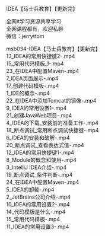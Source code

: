 IDEA【马士兵教育】【更新完】

全网it学习资源共享学习<br>全网课程都有，欢迎私聊<br>微信：jerryttom<br>

msb034-IDEA【马士兵教育】【更新完】<br> 13_IDEA的常用快捷键2-.mp4<br> 15_常用代码模板_1-.mp4<br> 23_在IDEA中配置Maven-.mp4<br> 7_IDEA页面展示-.mp4<br> 17_创建代码模板-.mp4<br> 1_IDE的概念-.mp4<br> 22_在IDEA中添加Tomcat的镜像-.mp4<br> 9_IDEA的常用设置1-.mp4<br> 21_创建JavaWeb项目-.mp4<br> 4_IDEA的下载_安装前的准备工作-.mp4<br> 18_断点调试_常用断点调试快捷键-.mp4<br> 6_IDEA的安装和破解-.mp4<br> 20_断点调试_查看表达式值-.mp4<br> 12_IDEA的常用快捷键1-.mp4<br> 8_Module的概念和使用-.mp4<br> 3_IntelliJ IDEA介绍-.mp4<br> 19_断点调试_条件判断-.mp4<br> 24_在IDEA中配置Maven-.mp4<br> 5_IDEA的卸载-.mp4<br> 2_JetBrains公司介绍-.mp4<br> 10_IDEA的常用设置2-.mp4<br> 14_代码模板是什么-.mp4<br> 15_常用代码模板-.mp4<br> 11_IDEA的常用设置3-.mp4